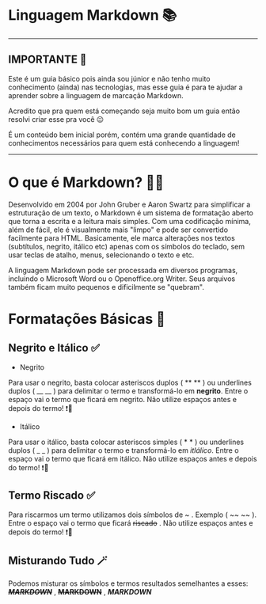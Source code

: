 # Linguagem Markdown 📚
---
## IMPORTANTE 🎯

 Este é um guia básico pois ainda sou júnior e não tenho muito conhecimento (ainda) nas tecnologias, mas esse guia é para te ajudar a aprender sobre a linguagem de marcação Markdown.

Acredito que pra quem está começando seja muito bom um guia então resolvi criar esse pra você 😉

É um conteúdo bem inicial porém, contém uma grande quantidade de conhecimentos necessários para quem está conhecendo a linguagem!

---
# O que é Markdown? 😶‍🌫️
Desenvolvido em 2004 por John Gruber e Aaron Swartz para simplificar a estruturação de um texto, o Markdown é um sistema de formatação aberto que torna a escrita e a leitura mais simples. Com uma codificação mínima, além de fácil, ele é visualmente mais "limpo" e pode ser convertido facilmente para HTML. Basicamente, ele marca alterações nos textos (subtítulos, negrito, itálico etc) apenas com os símbolos do teclado, sem usar teclas de atalho, menus, selecionando o texto e etc.

A linguagem Markdown pode ser processada em diversos programas, incluindo o Microsoft Word ou o Openoffice.org Writer. Seus arquivos também ficam muito pequenos e dificilmente se "quebram".

# Formatações Básicas 📃
## Negrito e Itálico ✅
* Negrito

Para usar o negrito, basta colocar asteriscos duplos ( **  ** ) ou underlines duplos ( __  __ )  para delimitar o termo e transformá-lo em **negrito**. Entre o espaço vai o termo que ficará em negrito. Não utilize espaços antes e depois do termo! ❗🎯

* Itálico 

Para usar o itálico, basta colocar asteriscos simples ( * * ) ou underlines duplos ( _  _ )  para delimitar o termo e transformá-lo em *itlálico*. Entre o espaço vai o termo que ficará em itálico. Não utilize espaços antes e depois do termo! ❗🎯

## Termo Riscado ✅
Para riscarmos um termo utilizamos dois símbolos de ~ . Exemplo ( ~~ ~~ ). Entre o espaço vai o termo que ficará ~~riscado~~ . Não utilize espaços antes e depois do termo! ❗🎯

## Misturando Tudo 🪄
Podemos misturar os símbolos e termos resultados semelhantes a esses: ~~_**MARKDOWN**_~~ , ~~**MARKDOWN**~~ , _**MARKDOWN**_


 
